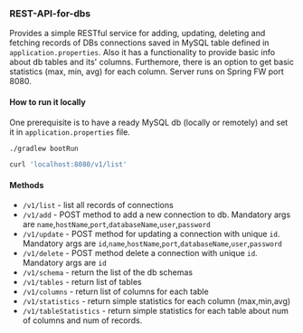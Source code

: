 ### REST-API-for-dbs

Provides a simple RESTful service for adding, updating, deleting and fetching records of DBs connections saved in MySQL table defined in `application.properties`. Also it has a functionality to provide basic info about db tables and its' columns. Furthemore, there is an option to get basic statistics (max, min, avg) for each column.
Server runs on Spring FW port 8080.

#### How to run it locally
One prerequisite is to have a ready MySQL db (locally or remotely) and set it in `application.properties` file. 

```bash
./gradlew bootRun

curl 'localhost:8080/v1/list'
```

#### Methods

* `/v1/list` - list all records of connections
* `/v1/add` - POST method to add a new connection to db. Mandatory args are `name`,`hostName`,`port`,`databaseName`,`user`,`password`
* `/v1/update` - POST method for updating a connection with unique `id`. Mandatory args are `id`,`name`,`hostName`,`port`,`databaseName`,`user`,`password`
* `/v1/delete` - POST method delete a connection with unique `id`. Mandatory args are `id`
* `/v1/schema` - return the list of the db schemas
* `/v1/tables` - return list of tables
* `/v1/columns` - return list of columns for each table
* `/v1/statistics` - return simple statistics for each column (max,min,avg)
* `/v1/tableStatistics` - return simple statistics for each table about num of columns and num of records.